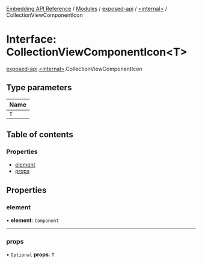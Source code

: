 [Embedding API Reference](../README.md) / [Modules](../modules/README.md) / [exposed-api](../modules/exposed_api.md) / [\<internal\>](../modules/exposed_api._internal_.md) / CollectionViewComponentIcon

# Interface: CollectionViewComponentIcon\<T\>

[exposed-api](../modules/exposed_api.md).[\<internal\>](../modules/exposed_api._internal_.md).CollectionViewComponentIcon

## Type parameters

| Name |
| :------ |
| `T` |

## Table of contents

### Properties

- [element](exposed_api._internal_.CollectionViewComponentIcon.md#element)
- [props](exposed_api._internal_.CollectionViewComponentIcon.md#props)

## Properties

### element

• **element**: `Component`

___

### props

• `Optional` **props**: `T`
